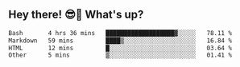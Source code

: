 ## Hey there! 😎👋 What's up?

<!--START_SECTION:waka-->

```txt
Bash       4 hrs 36 mins   ███████████████████▓░░░░░   78.11 %
Markdown   59 mins         ████▒░░░░░░░░░░░░░░░░░░░░   16.84 %
HTML       12 mins         █░░░░░░░░░░░░░░░░░░░░░░░░   03.64 %
Other      5 mins          ▒░░░░░░░░░░░░░░░░░░░░░░░░   01.41 %
```

<!--END_SECTION:waka-->
